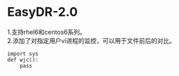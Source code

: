 # EasyDR-2.0

1.支持rhel6和centos6系列。<br>
2.添加了对指定用户vi进程的监控，可以用于文件前后的对比。<br>

```
import sys
def wjc():
    pass
```
